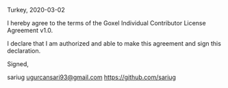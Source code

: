 Turkey, 2020-03-02

I hereby agree to the terms of the Goxel Individual Contributor License
Agreement v1.0.

I declare that I am authorized and able to make this agreement and sign this
declaration.

Signed,

sariug ugurcansari93@gmail.com https://github.com/sariug